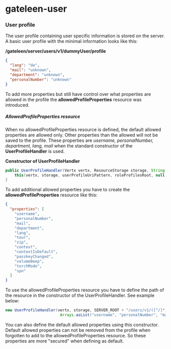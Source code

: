 # gateleen-user

### User profile
The user profile containing user specific information is stored on the server. A basic user profile with the minimal information looks like this:

**/gateleen/server/users/v1/dummyUser/profile**
```json
{
  "lang": "de",
  "mail": "unknown",
  "department": "unknown",
  "personalNumber": "unknown"
}
```
To add more properties but still have control over what properties are allowed in the profile the **allowedProfileProperties** resource was introduced.

##### AllowedProfileProperties resource
When no allowedProfileProperties resource is defined, the default allowed properties are allowed only. Other properties than the allowed will not be saved to the profile. 
These properties are *username, personalNumber, department, lang, mail* when the standard constructor of the **UserProfileHandler** is used.

**Constructor of UserProfileHandler**
```java
public UserProfileHandler(Vertx vertx, ResourceStorage storage, String serProfileUriPattern, String roleProfilesRoot, String rolePattern) {
    this(vertx, storage, userProfileUriPattern, roleProfilesRoot, null, Arrays.asList("username", "personalNumber", "mail", "department", "lang"), rolePattern);
}
```

To add additional allowed properties you have to create the **allowedProfileProperties** resource like this:
```json
{
  "properties": [
    "username",
    "personalNumber",
    "mail",
    "department",
    "lang",
    "tour",
    "zip",
    "context",
    "contextIsDefault",
    "passkeyChanged",
    "volumeBeep",
    "torchMode",
    "spn"
  ]
}
```

To use the allowedProfileProperties resource you have to define the path of the resource in the constructor of the UserProfileHandler. See example below:
```java
new UserProfileHandler(vertx, storage, SERVER_ROOT + "/users/v1/([^/]*)/profile", SERVER_ROOT + "/roles/v1/", SERVER_ROOT + "/users/v1/allowedProfileProperties", 
                        Arrays.asList("username", "personalNumber", "mail", "department", "lang"), ROLE_PATTERN);
```

You can also define the default allowed properties using this constructor. Default allowed properties can not be removed from the profile when forgotten to add to the allowedProfileProperties resource.
So these properties are more "secured" when defining as default.